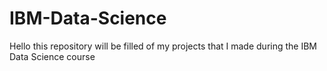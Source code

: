 # IBM-Data-Science
Hello this repository will be filled of my projects that I made during the IBM Data Science course

